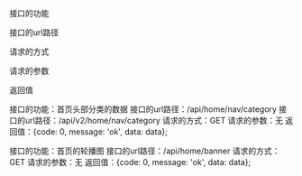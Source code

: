接口的功能

接口的url路径

请求的方式

请求的参数

返回值




接口的功能：首页头部分类的数据
接口的url路径：/api/home/nav/category
接口的url路径：/api/v2/home/nav/category
请求的方式：GET
请求的参数：无
返回值：{code: 0, message: 'ok', data: data};

接口的功能：首页的轮播图
接口的url路径：/api/home/banner
请求的方式：GET
请求的参数：无
返回值：{code: 0, message: 'ok', data: data};
























